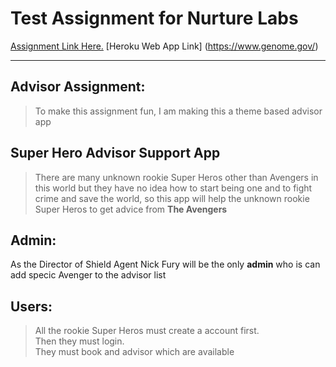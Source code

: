 # Test Assignment for Nurture Labs
[Assignment Link Here.](assignment.md)
[Heroku Web App Link] (https://www.genome.gov/)
___
## Advisor Assignment:
> To make this assignment fun, I am making this a theme based advisor app

## Super Hero Advisor Support App
> There are many unknown rookie Super Heros other than Avengers in this world but they have no idea how to start being one and to fight crime and save the world, so this app will help the unknown rookie Super Heros to get advice from **The Avengers** 

## Admin:  
As the Director of Shield Agent Nick Fury will be the only **admin** who is can add specic Avenger to the advisor list

## Users:  
> All the rookie Super Heros must create a account first.  
> Then they must login.  
> They must book and advisor which are available
